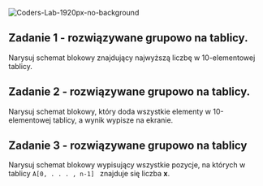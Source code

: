 ![Coders-Lab-1920px-no-background](https://user-images.githubusercontent.com/30623667/104709387-2b7ac180-571f-11eb-9b94-517aa6d501c9.png)



## Zadanie 1 - rozwiązywane grupowo na tablicy.
Narysuj schemat blokowy znajdujący najwyższą liczbę w 10-elementowej tablicy.

## Zadanie 2 - rozwiązywane grupowo na tablicy.
Narysuj schemat blokowy, który doda wszystkie elementy w 10-elementowej tablicy, a wynik wypisze na ekranie.


## Zadanie 3 - rozwiązywane grupowo na tablicy
Narysuj schemat blokowy wypisujący wszystkie pozycje, na których w tablicy ```A[0, . . . , n-1] ``` 
znajduje się liczba **x**.
